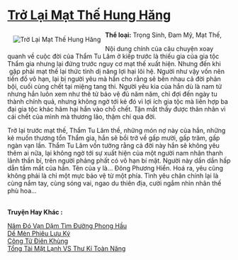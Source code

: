 <a href="https://utruyen.com/tro-lai-mat-the-hung-hang/18793/" title="Trở Lại Mạt Thế Hung Hăng"><h1>Trở Lại Mạt Thế Hung Hăng</h1></a><div style="display:table"><img align="right" style="float: left; padding: 10px;" src="https://utruyen.com/images/story/200x260/tro-lai-mat-the-hung-hang.jpg" alt="Trở Lại Mạt Thế Hung Hăng"><b>Thể loại:</b> Trọng Sinh, Đam Mỹ, Mạt Thế,<p></p>Nội dung chính của câu chuyện xoay quanh về cuộc đời của Thẩm Tu Lâm ở kiếp trước là thiếu gia của gia tộc Thẩm gia nhưng lại đứng trước nguy cơ mạt thế xuất hiện. Nhưng đến khi  gặp phải mạt thế lại thức tỉnh dị năng lợi hại lôi hệ. Người như vậy vốn nên tiền đồ vô hạn, lại bị người yêu mà hắn cho rằng sẽ bên nhau cả đời phản bội, cuối cùng chết tại miệng tang thi. Người yêu kia của hắn dù là nam tử nhưng hắn luôn xem như thê tử bảo vệ đủ năm năm, chỉ đợi đến ngày tu thành chính quả, nhưng không ngờ tới kẻ đó vì lợi ích gia tộc mà liên hợp ba đại gia tộc khác hãm hại hắn vào chỗ chết. Tận mắt thấy được thân nhân vì cái chết của mình mà thương lão, thậm chí qua đời. <p></p>Trở lại trước mạt thế, Thẩm Tu Lâm thề, những món nợ này của hắn, những kẻ muốn thương tổn Thẩm gia, hắn sẽ bồi trở về gấp mười, gấp trăm, gấp ngàn vạn lần. Thẩm Tu Lâm vốn tưởng rằng cả đời này hắn sẽ không yêu thêm ai nữa, lại không ngờ tới sự xuất hiện của một người nam nhân thanh lãnh thần bí, trên người phảng phất có vô hạn bí mật. Người này dần dần hấp dẫn tầm mắt của hắn. Tên của y là… Đông Phương Hiển. Hoá ra, yêu cũng không phải là chỉ một mực bảo vệ từ một phía. Tình yêu chân chính lại là cùng nắm tay, cùng sóng vai, ngao du thiên địa, cười ngắm nhìn nhân thế phù hoa...</div><p><br><b>Truyện Hay Khác :</b></p><a href="https://utruyen.com/nam-do-van-dam-tim-duong-phong-hau/18077/" alt="Năm Đó Vạn Dặm Tìm Đường Phong Hầu">Năm Đó Vạn Dặm Tìm Đường Phong Hầu</a><br/><a href="https://truyenhot2019.blogspot.com/2019/12/de-men-phieu-luu-ky.html" alt="Dế Mèn Phiêu Lưu Ký">Dế Mèn Phiêu Lưu Ký</a><br/><a href="https://github.com/quanluxury/truyenhot/tree/master/truyenhay/481/" alt="Công Tử Điên Khùng">Công Tử Điên Khùng</a><br/><a href="https://github.com/quanluxury/ngontinh_sac/tree/master/truyenhay/19400/" alt="Tổng Tài Mặt Lạnh VS Thư Kí Toàn Năng">Tổng Tài Mặt Lạnh VS Thư Kí Toàn Năng</a><br/>
